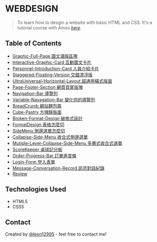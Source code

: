 # WEBDESIGN

> To learn how to desgin a website with basic HTML and CSS.
> It's a tutorial course with Amos [_here_](https://www.youtube.com/channel/UCQfjTYYrqxPg5LJmDBUesbQ). <!-- If you have the project hosted somewhere, include the link here. -->

## Table of Contents

- [Graphic-Full-Page 圖文滿版區塊](https://codepen.io/leon-lin-the-reactor/pen/gOmRKze)
- [Interactive-Graphic-Card 互動圖文卡片](https://codepen.io/leon-lin-the-reactor/pen/bGqRKjQ)
- [Personnel-Introduction-Card 人員介紹卡片](https://codepen.io/leon-lin-the-reactor/pen/dyvRKqR)
- [Staggered-Floating-Version 交錯漂浮版](https://codepen.io/leon-lin-the-reactor/pen/eYvRKPm)
- [UltraUniversal-Horizontal-Layout 超通用橫式版面](https://codepen.io/leon-lin-the-reactor/pen/ExWXROy)
- [Page-Footer-Section 網頁頁尾版塊 ](https://codepen.io/leon-lin-the-reactor/pen/eYvRKxN)
- [Navigation-Bar 導覽列](https://codepen.io/leon-lin-the-reactor/pen/XWMgYGd)
- [Variable-Navagation-Bar 變化你的導覽列 ](https://codepen.io/leon-lin-the-reactor/pen/ZEeyRdb)
- [BreadCrumb 網站麵包屑](https://codepen.io/leon-lin-the-reactor/pen/OJpjOba)
- [Cube-Pastry 方塊酥版面](https://codepen.io/leon-lin-the-reactor/pen/LYWjOxz)
- [Broken-Format-Design 破格式設計](https://codepen.io/leon-lin-the-reactor/pen/XWMazMj)
- [FormatDesign 表格怎麼切](https://codepen.io/leon-lin-the-reactor/pen/dyvzZEq)
- [SideMenu 側邊選單怎麼切](https://codepen.io/leon-lin-the-reactor/pen/PopJPKy)
- [Collapise-Side-Menu 收合式側邊選單](https://codepen.io/leon-lin-the-reactor/pen/oNZGjaE)
- [Mutiple-Level-Collapise-Side-Menu 多層式收合式選單](https://codepen.io/leon-lin-the-reactor/pen/vYxeLxM)
- [ScoreKeeper 桌球記分板](https://codepen.io/leon-lin-the-reactor/pen/BaWwQPJ)
- [Order-Progress-Bar 訂單進度條](https://codepen.io/leon-lin-the-reactor/pen/Rwpjqap)
- [Login-Form 登入表單](https://codepen.io/leon-lin-the-reactor/pen/MWpOzXN)
- [Message-Conversation-Record 訊息對話紀錄](https://codepen.io/leon-lin-the-reactor/pen/PopOXRv)
- [Review](Review)
<!-- * [License](#license) -->

## Technologies Used

- HTML5
- CSS5

## Contact

Created by [@leon12995](https://github.com/leon12995) - feel free to contact me!

<!-- Optional -->
<!-- ## License -->
<!-- This project is open source and available under the [... License](). -->

<!-- You don't have to include all sections - just the one's relevant to your project -->
